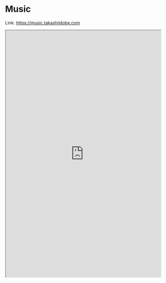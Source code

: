 # Music

Link: <https://music.takashiidobe.com>

<iframe src="https://music.takashiidobe.com/" width="100%" height="800px">
</iframe>
